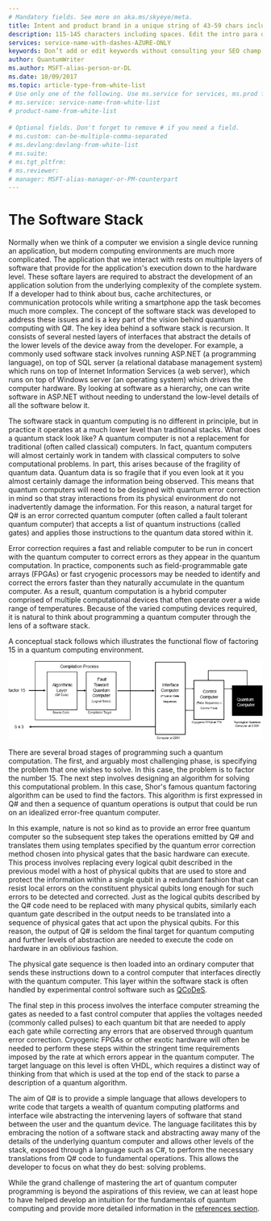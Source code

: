 ```yaml
---
# Mandatory fields. See more on aka.ms/skyeye/meta.
title: Intent and product brand in a unique string of 43-59 chars including spaces | Microsoft Docs 
description: 115-145 characters including spaces. Edit the intro para describing article intent to fit here. This abstract displays in the search result.
services: service-name-with-dashes-AZURE-ONLY 
keywords: Don’t add or edit keywords without consulting your SEO champ.
author: QuantumWriter
ms.author: MSFT-alias-person-or-DL
ms.date: 10/09/2017
ms.topic: article-type-from-white-list
# Use only one of the following. Use ms.service for services, ms.prod for on-prem. Remove the # before the relevant field.
# ms.service: service-name-from-white-list
# product-name-from-white-list

# Optional fields. Don't forget to remove # if you need a field.
# ms.custom: can-be-multiple-comma-separated
# ms.devlang:devlang-from-white-list
# ms.suite: 
# ms.tgt_pltfrm:
# ms.reviewer:
# manager: MSFT-alias-manager-or-PM-counterpart
---
```

# The Software Stack
Normally when we think of a computer we envision a single device running an application, but modern computing environments are much more complicated. The application that we interact with rests on multiple layers of software that provide for the application's execution down to the hardware level. These softare layers are required to abstract the development of an application solution from the underlying complexity of the complete system. If a developer had to think about bus, cache architectures, or communication protocols while writing a smartphone app the task becomes much more complex.  The concept of the software stack was developed to address these issues and is a key part of the vision behind quantum computing with Q#.  The key idea behind a software stack is recursion.  It consists of several nested layers of interfaces that abstract the details of the lower levels of the device away from the developer.  For example, a commonly used software stack involves running ASP.NET (a programming language), on top of SQL server (a relational database management system) which runs on top of Internet Information Services (a web server), which runs on top of Windows server (an operating system) which drives the computer hardware.  By looking at software as a hierarchy, one can write software in ASP.NET without needing to understand the low-level details of all the software below it.

The software stack in quantum computing is no different in principle, but in practice it operates at a much lower level than traditional stacks.  What does a quantum stack look like?  A quantum computer is not a replacement for traditional (often called classical) computers.  In fact, quantum computers will almost certainly work in tandem with classical computers to solve computational problems.  In part, this arises because of the fragility of quantum data.  Quantum data is so fragile that if you even look at it you almost certainly damage the information being observed.  This means that quantum computers will need to be designed with quantum error correction in mind so that stray interactions from its physical environment do not inadvertently damage the information. For this reason, a natural target for Q# is an error corrected quantum computer (often called a fault tolerant quantum computer) that accepts a list of quantum instructions (called gates) and applies those instructions to the quantum data stored within it.

Error correction requires a fast and reliable computer to be run in concert with the quantum computer to correct errors as they appear in the quantum computation.  In practice, components such as field-programmable gate arrays (FPGAs) or fast cryogenic processors may be needed to identify and correct the errors faster than they naturally accumulate in the quantum computer.  As a result, quantum computation is a hybrid computer comprised of multiple computational devices that often operate over a wide range of temperatures.  Because of the varied computing devices required, it is natural to think about programming a quantum computer through the lens of a software stack.

A conceptual stack follows which illustrates the functional flow of factoring 15 in a quantum computing environment.

![Software stack](./media/concepts_stack.png)

There are several broad stages of programming such a quantum computation.  The first, and arguably most challenging phase, is specifying the problem that one wishes to solve.  In this case, the problem is to factor the number 15.  The next step involves designing an algorithm for solving this computational problem.  In this case, Shor's famous quantum factoring algorithm can be used to find the factors.  This algorithm is first expressed in Q# and then a sequence of quantum operations is output that could be run on an idealized error-free quantum computer.  

In this example, nature is not so kind as to provide an error free quantum computer so the subsequent step takes the operations emitted by Q# and translates them using templates specified by the quantum error correction method chosen into physical gates that the basic hardware can execute.  This process involves replacing every logical qubit described in the previous model with a host of physical qubits that are used to store and protect the information within a single qubit in a redundant fashion that can resist local errors on the constituent physical qubits long enough for such errors to be detected and corrected.  Just as the logical qubits described by the Q# code need to be replaced with many physical qubits, similarly each quantum gate described in the output needs to be translated into a sequence of physical gates that act upon the physical qubits.  For this reason, the output of Q# is seldom the final target for quantum computing and further levels of abstraction are needed to execute the code on hardware in an oblivious fashion.

The physical gate sequence is then loaded into an ordinary computer that sends these instructions down to a control computer that interfaces directly with the quantum computer.  This layer within the software stack is often handled by experimental control software such as [QCoDeS](http://qcodes.github.io/Qcodes/).

The final step in this process involves the interface computer streaming the gates as needed to a fast control computer that applies the voltages needed (commonly called pulses) to each quantum bit that are needed to apply each gate while correcting any errors that are observed through quantum error correction.  Cryogenic FPGAs or other exotic hardware will often be needed to perform these steps within the stringent time requirements imposed by the rate at which errors appear in the quantum computer.  The target language on this level is often VHDL, which requires a distinct way of thinking from that which is used at the top end of the stack to parse a description of a quantum algorithm.

The aim of Q# is to provide a simple language that allows developers to write code that targets a wealth of quantum computing platforms and interface wile abstracting the intervening layers of software that stand between the user and the quantum device.  The language facilitates this by embracing the notion of a software stack and abstracting away many of the details of the underlying quantum computer and allows other levels of the stack, exposed through a language such as C#, to perform the necessary translations from Q# code to fundamental operations.  This allows the developer to focus on what they do best: solving problems.   

While the grand challenge of mastering the art of quantum computer programming is beyond the aspirations of this review, we can at least hope to have helped develop an intuition for the fundamentals of quantum computing and provide more detailed information in the [references section](quantum-ForMoreInfo.md).

